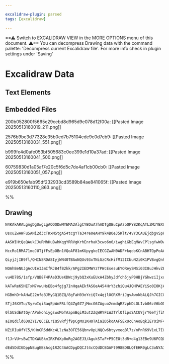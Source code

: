 ```yaml
---

excalidraw-plugin: parsed
tags: [excalidraw]

---
```

==⚠  Switch to EXCALIDRAW VIEW in the MORE OPTIONS menu of this document. ⚠== You can decompress Drawing data with the command palette: 'Decompress current Excalidraw file'. For more info check in plugin settings under 'Saving'


# Excalidraw Data

## Text Elements
## Embedded Files
200b052800f5665e29cebd8d965d9e078d12f00a: [[Pasted Image 20250513160019_211.png]]

2576b9be3d77328e35b0ed7b75104ede9c0d7cb9: [[Pasted Image 20250513160031_551.png]]

b999fe4d0afe053bf505683c0ee399e1d10a37ad: [[Pasted Image 20250513160041_500.png]]

60759830d1a05af7e20c5f6d5c7de4af1cb00cb0: [[Pasted Image 20250513160051_057.png]]

e919b650efab95df232933cd3589b84ae841065f: [[Pasted Image 20250513160110_863.png]]

%%
## Drawing
```compressed-json
N4KAkARALgngDgUwgLgAQQQDwMYEMA2AlgCYBOuA7hADTgQBuCpAzoQPYB2KqATLZMzYBXUtiRoIACyhQ4zZAHoFAc0JRJQgEYA6bGwC2CgF7N6hbEcK4OCtptbErHALRY8RMpWdx8Q1TdIEfARcZgRmBShcZQUebQBGAAYEmjoghH0EDihmbgBtcDBQMBKIEm4IAGYAVUJSTAAhAHkAVg4AWQBRACsAaQA5doAFHhaAdQAzBtSSyFhECsJ9aKR+

UsxuZwAWFuSANi2d3cTKxMStgA54tcgYTa34re0eAHY9k4BOeJ5Klt/4vY3CAUEjqbgvSpPeJ/C5bPbQyqwvZ8QqQSQIQjKaTcHaA1EQazKYLcRJA5hQUhsADWCAAwmx8GxSBUKdZmHBcIFsjNSppcNgqcpKUIOMR6YzmRJWRx2ZyslAeZAJoR8PgAMqwYkSQQeRUQcmUmljUGSbgo2b6inUhAamBa9A68pA4VYjjhXJoa74tgc7BqO6es5AoXCO

AASWIHtQeQAukCJuRMhHuBwhKqgYRRVgKrhEnrhaK3cwo6n0/iwghiGbEqMWvCPlsgYwWOwuGgWk2mKxOP1OGJuPEXhcLh8R3tThnmAARdJQSvcCYEMJAzTCUWdYKZbIltP4IFCODEXBzquel5bF4Ag6D5Fei1EDhUlO7oGMgXztCL/DL8tRKBCKMIEQUVM2UPVlWCZMJB4M5NESFoeAuM4JjrPYWgQHgPjETRiAuYgPjQ/CEESIdiG+CYzlwPVm

HccRo1RMA71meJUTjfFsEpOBn1VQoAF81mKUpygkeIECGZwAH0ADF+kqdoKCnABHTQpPoAA1AAlMZKiEVZ8XmOiymWZQ9ItDY0EQyptEOXZB0RLYPhaC43iBANUG2eJ4m0OtPMcyoIT+FoASBEFiDBNBcWswcnJ4B4Xhixt8XRTFsQiusgUJe1SV/Q06QZJkWXIGUOS5BUV35QUCzFfLJXQaVZVK8CVXVTVDMdKsyStI0TTNTrctte19QZJ18RdS

QiyjJjIB9fl/QHIN8RDA8IyjWN40TBAoNQUs93xTNiGzCRcHifM12ICbuN2i0K1PVBvgQnhbyHTsW04Ad3he7sOF7Dh+09L4RwcvZgcnGdghPBclwQFczo3DJ5R3MsLQPI8IbPC8ry2RDhw+V9MyfNAdtfNh31ur8f2uv8AIqYDHA4MD4xVTbbogUY3k0D5NAQSpiBeCFEO5lo4MrF5NHipItkrBAsMSXnsA56jaPyBipsY1igQ4n1Lr4gS9pZgB

NOAhBeNUJgAcUIeIJmIfRJB4fB2kk/APg2IEDMWYzTPWcEsesuEYOReySMSi03I8uJHkvZEPg+fzLlx/FQvC1ALziHZHkqREWniypY6BZKsQVNK8QtTK6OyyncvFAqpSKhr5T1PkBSW0Vq9q6A65KhvGdVAa2uGjqcutY0wtNCy+utPuKna06/HG90ByBGa/VgeaK9KJbw0jfI2ItBNcCTW6ib2rNzPQXAeFnwsF8Jl9ywQD87qc+ICPHRIS9KZs

vu4D78S/1sfp/VQB8F4PAeD3UeKDWcj9ybQ3xKuEUxA4ZbhyJdfch5jyP0HBjYGhwziIjxo+NB+I3w0jJlDTqx5qYSFpqBJqkEWYcxjhMBAWxiCJFwCw+ClRNAoXgnsC4lRsCJAfrnD4CB4hkQ4f5XAg9rpKzQAUWYjEbhq1mLvUomsuK3x4iUfihRBKQGEugAAMhpIwpAXhwAmM4fQ/RcCEESGbUgLRcAaWIBQNSep3YSCWCsPUZ9tiXASK8Xyn

kATwReK5HETxM7vwuHsEBo4fgjg7InHqaAEkfASOeA454HrY3zhiQu4JQHPAEYiSo0I0KjAuBlemWUJ40jboVNkXduTlWblVFptc2lyg6fiCCLU7T911E0hAI9k7mlKAaSerVp4D1nq6G+d0l6+jmoGdekBN4rR3utA+zNiEWn2odc+lQr7nRWcfa6D9bowS+KcJCNZPqtm4ARF5PY+x0XhG8UBvwQ5CWnNA8h344EWgQeuTcCMjmlBRpg262Co4

HGBmhD+kAHwE22nfe8JMyGQ1BZQ/8gFaH03oYciQ7x4qjlOGRXMriJgvAwokbALQJh7GIC0bALwDpbE4fEeWZwBWKwIHRJRzFVEsXURrTi2s9G62OSzBAalThsF5mMAAgiEXoWwzZqQ4HsKSYx9b6G8fAQyfiTIBJxIObQVwQGPXiBccBewXgJ1DjiKyVxIRJD+Q8TyaSLRJzHqgJ1FxtCJCQljOKJwSKVCKSlIuqA+Z7G0ARLYkIEnnBSW60oZc

STjJ6XVTu/SyrwIqi3aqEpWnFRLfQ4Zg0Z7jMmcG6ZAguo2nmdqRZzphDLOLIvb06zV6bODMKLeq0NFKg2lta5QlT45i2Bci6OirozNuW8wRgj4gEL/l2V5/0tkMD3Z836dFnI7EjbsKB4MYEUPgbDKF24YWQDhWjO654kUY2cq2iAGLn2/txbeglv4qHEqyHTBmgymZbQwF8TmaERGLg5i0YgEwfiYUztgYgvwRyaFhLgBAsIkhoQmMK+0YqSiq

0lSUSdEAtGyrAPokohiygswoMoTAapmBqiMIut2ZqWRYFLWZTYlQfipsSACUYjrY6eTjfiMO4TkiOv8jBF45xHUAsgEG7gdSkrFNSrwANuaGnlwLTVCoABiUSNmvaQCbpVM6haO59Maj3etoyRqV2Hhk3g4yp5drGaNXt89+2ejWbNYdd0FoWh2dvRRtH96H3/Scs+BIWhLquditdWD02YRghOXdr02yoHkxaf+J6gEv0SVUgiz09pApvbdCkukY

aIOQdCld6DUZYI/QCCELrIQ5vRfjf9pCgMU1KHOTAiaID5koAAFSExUcCnAoBqkIEYOiMF4xrakgfFUbljNzCE+qogygSu/oQBMYTn8mBQHMAQM7mJLtQC1hrNbDi3SkBndl6apBMSZgIEtmbK2MpCDexpcIm26ItbBaUB8CAAASBnE1eVGHxcAu8CRwDgBqTB3BBLQHRJkCoR5SBPjWAwQgCAKANHLd0izEhLMTFZ2znkdGRClTDHOfQGoq5M/Q

NZiRIuOfYC5/KHnGR6ddKc4LlzNa3OFE56QbnvOpLNQCw6btyvxeq8l7z/nPnR69V1xL7IUu+ftq10NILmjzdQEtxpELy7Vlm/1xb3nTQh1uSSOvFXauMhST2wd/AR2qd68D/oYP2QNtberBHh3luQdQGexdiowQbti6T4bqIpBU+q7YBQdEsiYUB4NxkToop1WF+LyEFmnJKRUETx7x3vOa9N4WwJiQVUOc0UpKqAAGjiRyzwPjvyci0BCQUqnG

f1JrVU+sBwITDXWUBkmIRXFdXp0oRg2AGEJ3/AgukSTaF+P5CEOt3dR+d4g13EBe9U6FCQOP23/fP+IBqBA2jUBz4/+0VVBAKvXATQYIEFSbCAD/QtFjBoBkFmUgZQPkAACnASiV4EHGoHQLQOSBaAAEo9QodlA0xOQKgEDkCfhSReAJwqDKCcD8Cr97dW8jcaRvcHtOBEZV0IAksEAocswAdSU0AWMsgQCwDuA4cNYiAf9xD8QOADkxDSBWtvQI

dEd5DdIGDppNBugEBsAcg1RZC4AACDpgDQCJt4cCQdDCBGAFt998BD8LQfEHR0gLC3oNYAI3t9Au8FgusSFANwD4cp0DA1QnC2CStYFXxQhU8LCrCbCGNeJwAmMuCmYoxgA4jeIgA===
```
%%